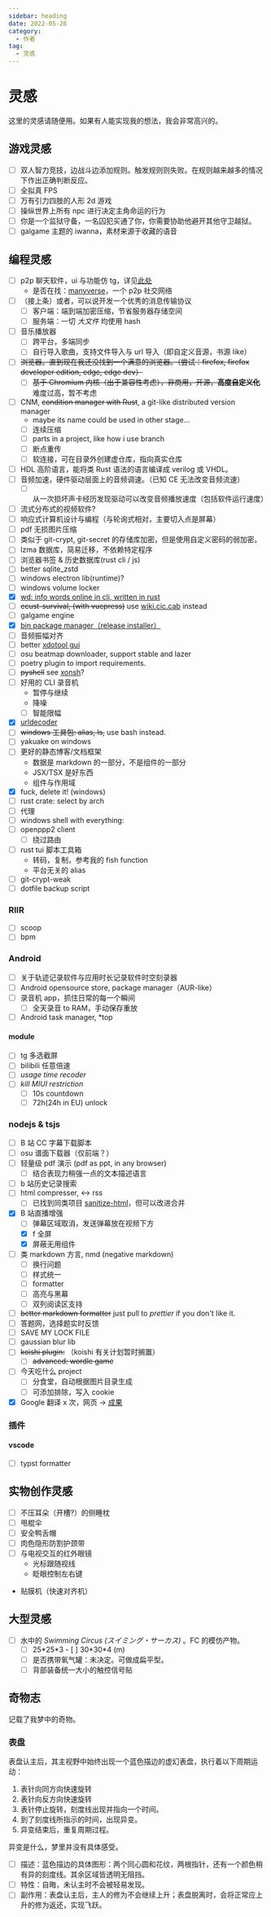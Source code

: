 ```yaml
---
sidebar: heading
date: 2022-05-26
category:
  - 作者
tag:
  - 灵感
---
```


# 灵感

这里的灵感请随便用。如果有人能实现我的想法，我会非常高兴的。

## 游戏灵感

- [ ] 双人智力竞技，边战斗边添加规则。触发规则则失败。在规则越来越多的情况下作出正确判断反应。
- [ ] 全拟真 FPS
- [ ] 万有引力四肢的人形 2d 游戏
- [ ] 操纵世界上所有 npc 进行决定主角命运的行为
- [ ] 你是一个监狱守备，一名囚犯买通了你，你需要协助他避开其他守卫越狱。
- [ ] galgame 主题的 iwanna，素材来源于收藏的语音

## 编程灵感

- [ ] p2p 聊天软件，ui 与功能仿 tg，详见[此处](../gossip/hope.md#对聊天软件的希望)
  - 是否在找：[manyverse](https://www.manyver.se/)，一个 p2p 社交网络
- [ ] （接上条）或者，可以说开发一个优秀的消息传输协议
  - [ ] 客户端：端到端加密压缩，节省服务器存储空间
  - [ ] 服务端：一切 _大文件_ 均使用 hash
  <!-- - [ ] 多取一功能：对群组内的一部分人@，而其中的任一一人回复，就会取消这个@对其他人的高亮提醒。
  - [ ] 合并转发与正常转发功能。（QQ）
  - [ ] 需要完美的上下文定位功能。（tg 这点做的很差）
  - [ ] 支持较好的全局搜索功能。 -->
- [ ] 音乐播放器
  - [ ] 跨平台，多端同步
  - [ ] 自行导入歌曲，支持文件导入与 url 导入（即自定义音源，书源 like）
- [ ] ~~浏览器。直到现在我还没找到一个满意的浏览器。（尝试：firefox, firefox developer edition, edge, edge dev）~~
  - [ ] ~~基于 Chromium 内核（出于兼容性考虑），非商用，开源，**高度自定义化**~~ 难度过高，暂不考虑
- [ ] CNM, ~~condition manager with Rust~~, a git-like distributed version manager
  - maybe its name could be used in other stage...
  - [ ] 连续压缩
  - [ ] parts in a project, like how i use branch
  - [ ] 断点重传
  - [ ] 软连接，可在目录外创建虚仓库，指向真实仓库
- [ ] HDL 高阶语言，能将类 Rust 语法的语言编译成 verilog 或 VHDL。
- [ ] 音频加速，硬件驱动层面上的音频调速。（已知 CE 无法改变音频流速）
  - [ ] 从一次损坏声卡经历发现驱动可以改变音频播放速度（包括软件运行速度）
- [ ] 流式分布式的视频软件?
- [ ] 响应式计算机设计与编程（与轮询式相对，主要切入点是屏幕）
- [ ] pdf 无损图片压缩
- [ ] 类似于 git-crypt, git-secret 的存储库加密，但是使用自定义密码的弱加密。
- [ ] lzma 数据库，简易迁移，不依赖特定程序
- [ ] 浏览器书签 & 历史数据库(rust cli / js)
- [ ] better sqlite_zstd
- [ ] windows electron lib(runtime)?
- [ ] windows volume locker
- [x] [wd: info words online in cli, written in rust](https://github.com/lxl66566/wordinfo)
- [ ] ~~ecust-survival, (with vuepress)~~ use [wiki.cic.cab](https://wiki.cic.cab) instead
- [ ] galgame engine
- [x] [bin package manager（release installer）](https://github.com/lxl66566/bpm)
- [ ] 音频振幅对齐
- [ ] better [xdotool gui](https://github.com/sickcodes/xdotool-gui)
- [ ] osu beatmap downloader, support stable and lazer
- [ ] poetry plugin to import requirements.
- [ ] ~~pyshell~~ see [xonsh](https://github.com/xonsh/xonsh)?
- [ ] 好用的 CLI 录音机
  - 暂停与继续
  - 降噪
  - [ ] 智能限幅
- [x] [urldecoder](https://github.com/lxl66566/urldecoder)
- [ ] ~~windows 工具包: alias, ls,~~ use bash instead.
- [ ] yakuake on windows
- [ ] 更好的静态博客/文档框架
  - 数据是 markdown 的一部分，不是组件的一部分
  - JSX/TSX 是好东西
  - 组件与作用域
- [x] fuck, delete it! (windows)
- [ ] rust crate: select by arch
- [ ] 代理
- [ ] windows shell with everything:
- [ ] openppp2 client
  - [ ] 绕过路由
- [ ] rust tui 脚本工具箱
  - 转码，复制，参考我的 fish function
  - 平台无关的 alias
- [ ] git-crypt-weak
- [ ] dotfile backup script

### RIIR

- [ ] scoop
- [ ] bpm

### Android

<!-- - [ ] 绝对值下载器，贯彻小而美（same as appstore） -->

- [ ] 关于轨迹记录软件与应用时长记录软件<span class="heimu" title="你知道的太多了">时空刻录器</span>
- [ ] Android opensource store, package manager（AUR-like）
- [ ] 录音机 app，抓住日常的每一个瞬间
  - [ ] 全天录音 to RAM，手动保存重放
- [ ] Android task manager, \*top

#### module

- [ ] tg 多选截屏
- [ ] bilibili 任意倍速
- [ ] _usage time recoder_
- [ ] _kill MIUI restriction_
  - [ ] 10s countdown
  - [ ] 72h(24h in EU) unlock

### nodejs & tsjs

- [ ] B 站 CC 字幕下载脚本
- [ ] osu 谱面下载器（仅前端？）
- [ ] 轻量级 pdf 演示 (pdf as ppt, in any browser)
  - [ ] 结合表现力稍强一点的文本描述语言
- [ ] b 站历史记录搜索
- [ ] html compresser, <-> rss
  - [ ] 已找到同类项目 [sanitize-html](https://www.npmjs.com/package/sanitize-html)，但可以改进合并
- [x] B 站直播增强
  - [ ] 弹幕区域取消，发送弹幕放在视频下方
  - [x] f 全屏
  - [x] 屏蔽无用组件
- [ ] 类 markdown 方言, nmd (negative markdown)
  - [ ] 换行问题
  - [ ] 样式统一
  - [ ] formatter
  - [ ] 高亮与黑幕
  - [ ] 双列阅读区支持
- [ ] ~~better markdown formatter~~ just pull to _prettier_ if you don't like it.
- [ ] 答题网，选择题实时反馈
- [ ] SAVE MY LOCK FILE
- [ ] gaussian blur lib
- [ ] ~~koishi plugin:~~ （koishi 有关计划暂时搁置）
  - [ ] ~~advanced: wordle game~~
- [ ] 今天吃什么 project
  - [ ] 分食堂，自动根据图片目录生成
  - [ ] 可添加排除，写入 cookie
- [x] Google 翻译 x 次，网页 -> [成果](https://github.com/lxl66566/Google-translate-x-times)

### 插件

#### vscode

- [ ] typst formatter

## 实物创作灵感

- [ ] 不压耳朵（开槽?）的侧睡枕
- [ ] 甩棍伞
- [ ] 安全鸭舌帽
- [ ] 肉色隐形防割护颈带
- [ ] 与电视交互的红外眼镜
  - 光标跟随视线
  - 眨眼控制左右键
- 贴膜机（快速对齐机）

## 大型灵感

- [ ] 水中的 _Swimming Circus (スイミング・サーカス)_ 。FC 的模仿产物。
  - [ ] 25\*25\*3 - [ ] 30\*30\*4 (m)
  - [ ] 是否携带氧气罐：未决定。可做成扁平型。
  - [ ] 背部装备统一大小的触控信号贴

## 奇物志

记载了我梦中的奇物。

### 表盘

表盘认主后，其主视野中始终出现一个蓝色描边的虚幻表盘，执行着以下周期运动：

1. 表针向同方向快速旋转
2. 表针向反方向快速旋转
3. 表针停止旋转，刻度线出现并指向一个时间。
4. 到了刻度线所指示的时间，出现异变。
5. 异变结束后，重复周期过程。

异变是什么，梦里并没有具体感受。

- [ ] 描述：蓝色描边的具体图形：两个同心圆和花纹，两根指针，还有一个颜色稍有异的刻度线。其余区域皆透明无阻挡。
- [ ] 特性：自晦，未认主时不会被轻易发现。
- [ ] 副作用：表盘认主后，主人的修为不会继续上升；表盘脱离时，会将正常应上升的修为返还，实现飞跃。
